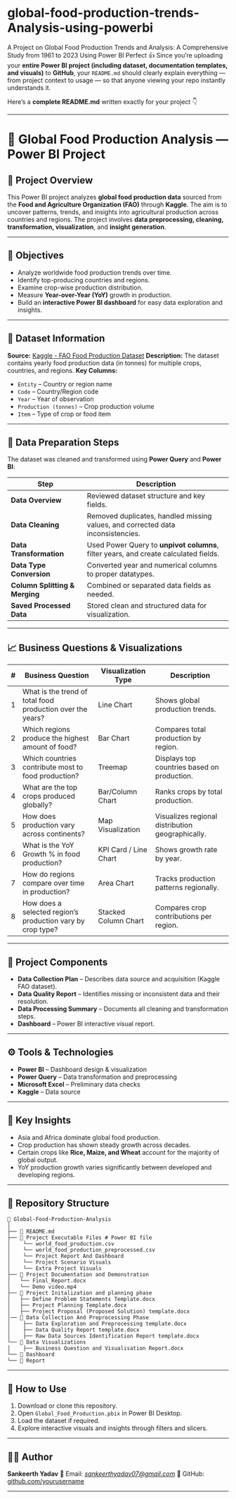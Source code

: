 # global-food-production-trends-Analysis-using-powerbi
 A Project on Global Food Production Trends and Analysis:  A Comprehensive Study from 1961 to 2023 Using Power BI
Perfect 👍 Since you’re uploading your **entire Power BI project (including dataset, documentation templates, and visuals)** to **GitHub**, your `README.md` should clearly explain everything — from project context to usage — so that anyone viewing your repo instantly understands it.

Here’s a **complete README.md** written exactly for your project 👇

---

# 🌾 Global Food Production Analysis — Power BI Project

## 📘 Project Overview

This Power BI project analyzes **global food production data** sourced from the **Food and Agriculture Organization (FAO)** through **Kaggle**.
The aim is to uncover patterns, trends, and insights into agricultural production across countries and regions.
The project involves **data preprocessing, cleaning, transformation, visualization**, and **insight generation**.

---

## 🎯 Objectives

* Analyze worldwide food production trends over time.
* Identify top-producing countries and regions.
* Examine crop-wise production distribution.
* Measure **Year-over-Year (YoY)** growth in production.
* Build an **interactive Power BI dashboard** for easy data exploration and insights.

---

## 🧾 Dataset Information

**Source:** [Kaggle - FAO Food Production Dataset](https://www.kaggle.com/)
**Description:** The dataset contains yearly food production data (in tonnes) for multiple crops, countries, and regions.
**Key Columns:**

* `Entity` – Country or region name
* `Code` – Country/Region code
* `Year` – Year of observation
* `Production (tonnes)` – Crop production volume
* `Item` – Type of crop or food item

---

## 🧹 Data Preparation Steps

The dataset was cleaned and transformed using **Power Query** and **Power BI**:

| Step                           | Description                                                                          |
| ------------------------------ | ------------------------------------------------------------------------------------ |
| **Data Overview**              | Reviewed dataset structure and key fields.                                           |
| **Data Cleaning**              | Removed duplicates, handled missing values, and corrected data inconsistencies.      |
| **Data Transformation**        | Used Power Query to **unpivot columns**, filter years, and create calculated fields. |
| **Data Type Conversion**       | Converted year and numerical columns to proper datatypes.                            |
| **Column Splitting & Merging** | Combined or separated data fields as needed.                                         |
| **Saved Processed Data**       | Stored clean and structured data for visualization.                                  |

---

## 📈 Business Questions & Visualizations

| # | Business Question                                          | Visualization Type    | Description                                      |
| - | ---------------------------------------------------------- | --------------------- | ------------------------------------------------ |
| 1 | What is the trend of total food production over the years? | Line Chart            | Shows global production trends.                  |
| 2 | Which regions produce the highest amount of food?          | Bar Chart             | Compares total production by region.             |
| 3 | Which countries contribute most to food production?        | Treemap               | Displays top countries based on production.      |
| 4 | What are the top crops produced globally?                  | Bar/Column Chart      | Ranks crops by total production.                 |
| 5 | How does production vary across continents?                | Map Visualization     | Visualizes regional distribution geographically. |
| 6 | What is the YoY Growth % in food production?               | KPI Card / Line Chart | Shows growth rate by year.                       |
| 7 | How do regions compare over time in production?            | Area Chart            | Tracks production patterns regionally.           |
| 8 | How does a selected region’s production vary by crop type? | Stacked Column Chart  | Compares crop contributions per region.          |

---

## 🧩 Project Components

* **Data Collection Plan** – Describes data source and acquisition (Kaggle FAO dataset).
* **Data Quality Report** – Identifies missing or inconsistent data and their resolution.
* **Data Processing Summary** – Documents all cleaning and transformation steps.
* **Dashboard** – Power BI interactive visual report.

---

## ⚙️ Tools & Technologies

* **Power BI** – Dashboard design & visualization
* **Power Query** – Data transformation and preprocessing
* **Microsoft Excel** – Preliminary data checks
* **Kaggle** – Data source

---

## 🧠 Key Insights

* Asia and Africa dominate global food production.
* Crop production has shown steady growth across decades.
* Certain crops like **Rice, Maize, and Wheat** account for the majority of global output.
* YoY production growth varies significantly between developed and developing regions.

---

## 📁 Repository Structure

```
📂 Global-Food-Production-Analysis
│
├── 📄 README.md
├── 📁 Project Executable Files # Power BI file
│    └── world_food_production.csv
│    └── world_food_production_preprocessed.csv
│    └── Project Report And Dashboard
│    └── Project Scenario Visuals
│    └── Extra Project Visuals
├── 📁 Project Documentation and Demonstration
│   └── Final_Report.docx       
│   └── Demo video.mp4
├── 📁 Project Initalization and planning phase
│   ├── Define Problem Statements Template.docx
│   ├── Project Planning Template.docx
│   ├── Project Proposal (Proposed Solution) template.docx
│── 📁 Data Collection And Preprocessing Phase
│    ├── Data Exploration and Preprocessing template.docx
│    ├── Data Quality Report template.docx
│    ├── Raw Data Sources Identification Report template.docx
└── 📁 Data Visualizations
│    ├── Business Question and Visualisation Report.docx
└── 📁 Dashboard   
└── 📁 Report   
```

---

## 🚀 How to Use

1. Download or clone this repository.
2. Open `Global_Food_Production.pbix` in Power BI Desktop.
3. Load the dataset if required.
4. Explore interactive visuals and insights through filters and slicers.

---

## 👨‍💻 Author

**Sankeerth Yadav**
📧 Email: *sankeerthyadav07@gmail.com*
💼 GitHub: [github.com/yourusername](https://github.com/yourusername)

---


